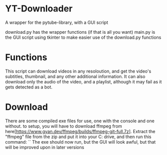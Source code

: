 # YT-Downloader
A wrapper for the pytube-library, with a GUI script

download.py has the wrapper functions (if that is all you want)
main.py is the GUI script using tkinter to make easier use of the download.py functions

# Functions
This script can download videos in any resoloution, and get the video's subtitles, thumbnail, and any other additional information.
It can also download only the audio of the video, and a playlist, although it may fail as it gets detected as a bot.

# Download
There are some compiled exe files for use, one with the console and one without. to setup, you will have to download ffmpeg from here[https://www.gyan.dev/ffmpeg/builds/ffmpeg-git-full.7z].
Extract the "ffmpeg" file from the zip and put it into your C: drive, and then run this command:
``
The exe should now run, but the GUI will look awful, but that will be improved upon in later versions
